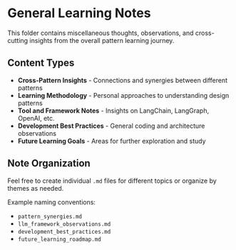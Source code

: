 # General Learning Notes

This folder contains miscellaneous thoughts, observations, and cross-cutting insights from the overall pattern learning journey.

## Content Types
- **Cross-Pattern Insights** - Connections and synergies between different patterns
- **Learning Methodology** - Personal approaches to understanding design patterns  
- **Tool and Framework Notes** - Insights on LangChain, LangGraph, OpenAI, etc.
- **Development Best Practices** - General coding and architecture observations
- **Future Learning Goals** - Areas for further exploration and study

## Note Organization
Feel free to create individual `.md` files for different topics or organize by themes as needed.

Example naming conventions:
- `pattern_synergies.md`
- `llm_framework_observations.md`
- `development_best_practices.md`  
- `future_learning_roadmap.md`